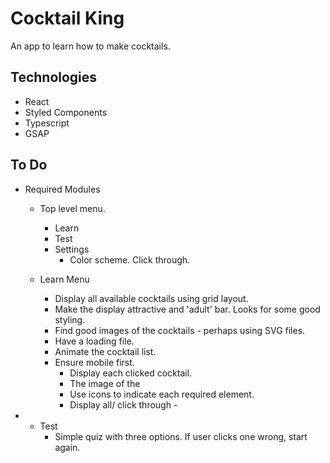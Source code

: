# Cocktail King
An app to learn how to make cocktails.

## Technologies
- React
- Styled Components
- Typescript
- GSAP

## To Do
- Required Modules
  - Top level menu.
    - Learn
    - Test
    - Settings 
      - Color scheme. Click through.
  
  - Learn Menu
    - Display all available cocktails using grid layout.
    - Make the display attractive and 'adult' bar. Looks for some good styling.
    - Find good images of the cocktails - perhaps using SVG files.
    - Have a loading file.
    - Animate the cocktail list.
    - Ensure mobile first.
      - Display each clicked cocktail.
      - The image of the 
      - Use icons to indicate each required element.
      - Display all/ click through - 
- 
  - Test
    - Simple quiz with three options. If user clicks one wrong, start again.